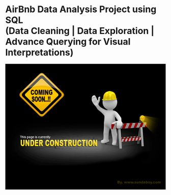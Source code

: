# AirBnb Data Analysis Project using SQL <br/>(Data Cleaning | Data Exploration | Advance Querying for Visual Interpretations)


<p align="center">
<img src="https://github.com/Padlu/SQL-Portfolio-Projects/blob/main/Images-/Under-Construction.gif">
</p>

<!--
![alt text](https://github.com/Padlu/SQL-Portfolio-Projects/blob/main/Images-/Under-Construction.gif)
-->
